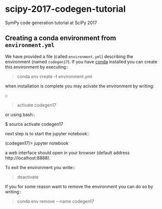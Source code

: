 # scipy-2017-codegen-tutorial
SymPy code generation tutorial at SciPy 2017

## Creating a conda environment from ``environment.yml``
We have provided a file (called ``environment.yml``) describing the
environment (named ``codegen17``). If you have [conda](https://www.continuum.io/downloads)
installed you can create this environment by executing::

   > conda env create -f environment.yml

when installation is complete you may acivate the environment by writing:

::

   > activate codegen17

or using bash::

   $ source activate codegen17

next step is to start the jupyter notebook::

   (codegen17)> jupyter notebook

a web interface should open in your browser (default address http://localhost:8888).

To exit the environment you write::

   > deactivate

If you for some reason want to remove the environment you can do so by writing::

   > conda env remove --name codegen17
